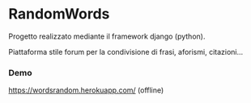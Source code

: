 # RandomWords

Progetto realizzato mediante il framework django (python).

Piattaforma stile forum per la condivisione di frasi, aforismi, citazioni...

### Demo
https://wordsrandom.herokuapp.com/    (offline)
